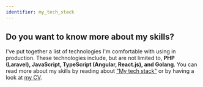 ```yaml
---
identifier: my_tech_stack
---
```

## Do you want to know more about my skills?
I've put together a list of technologies I'm comfortable with using in production. These technologies include, but are not limited to, **PHP (Laravel), JavaScript, TypeScript (Angular, React.js), and Golang**. You can read more about my skills by reading about <a href="/my-tech-stack" class="text-white underline">"My tech stack"</a> or by having a look at <a href="/resume" class="text-white underline">my CV</a>.
